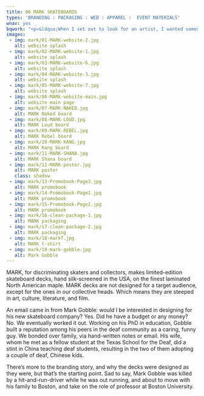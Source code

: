 ```yaml
---
title: 06 MARK SKATEBOARDS
types: 'BRANDING : PACKAGING : WEB : APPAREL :  EVENT MATERIALS'
wnav: yes
bqwork: "<p>&ldquo;When I set out to look for an artist, I wanted someone who would understand 100% what this skateboard company would mean. I wanted someone deeply insightful, respectful and appreciative of the world’s cultures. I wanted someone who would bring out the soul of the decks for riders and admirers. I did not want to hire artists who have created art for skateboards before; I wanted someone ‘outside’ the skating industry. I wanted this artist to be able to offer new perspectives of what a skateboard could be.</p><p>&nbsp;&nbsp;&nbsp;&nbsp; I recalled a cover story in the Austin Chronicle about a designer named Marc English, how the cover stood out.</p><p>&nbsp;&nbsp;&nbsp;&nbsp; Pictured was a man in a North African djellaba and head scarf, with several week’s beard. The article was “English as a 2nd Language”. As I’m deaf, and as an ASL (American Sign Language) user who considers English my second language, I could appreciate the article’s title. I knew I had to contact Marc.&rdquo;</p><footer><p>Mark Gobble, <em>president : MARK Skateboards</em></p></footer>"
images:
 - img: mark/01-MARK-website-2.jpg
   alt: website splash
 - img: mark/02-MARK-website-1.jpg
   alt: website splash
 - img: mark/03-MARK-website-6.jpg
   alt: website splash
 - img: mark/04-MARK-website-3.jpg
   alt: website splash
 - img: mark/05-MARK-website-7.jpg
   alt: website splash
 - img: mark/06-MARK-website-main.jpg
   alt: website main page
 - img: mark/07-MARK-NAKED.jpg
   alt: MARK Naked board
 - img: mark/08-MARK-LOUD.jpg
   alt: MARK Loud board
 - img: mark/09-MARK-REBEL.jpg
   alt: MARK Rebel board
 - img: mark/10-MARK-KANG.jpg
   alt: MARK Kang board
 - img: mark/11-MARK-SHANA.jpg
   alt: MARK Shana board
 - img: mark/12-MARK-poster.jpg
   alt: MARK poster
   class: shadow
 - img: mark/13-Promobook-Page3.jpg
   alt: MARK promobook
 - img: mark/14-Promobook-Page1.jpg
   alt: MARK promobook
 - img: mark/15-Promobook-Page2.jpg
   alt: MARK promobook
 - img: mark/16-clean-package-1.jpg
   alt: MARK packaging
 - img: mark/17-clean-package-2.jpg
   alt: MARK packaging
 - img: mark/18-markT.jpg
   alt: MARK t-shirt
 - img: mark/19-mark-gobble.jpg
   alt: Mark Gobble  
---
```


MARK, for discriminating skaters and collectors, makes limited-edition skateboard decks, hand silk-screened in the USA, on the finest laminated North American maple. MARK decks are not designed for a target audience, except for the ones in our collective heads. Which means they are steeped in art, culture, literature, and film.

An email came in from Mark Gobble: would I be interested in designing for his new skateboard company? Yes. Did he have a budget or any money? No. We eventually worked it out. Working on his PhD in education, Gobble built a reputation among his peers in the deaf community as a caring, funny guy. We bonded over family, via hand-written notes or email. His wife, whom he met as a fellow student at the Texas School for the Deaf, did a stint in China teaching deaf students, resulting in the two of them adopting a couple of deaf, Chinese kids.

There’s more to the branding story, and why the decks were designed as they were, but that’s the starting point. Sad to say, Mark Gobble was killed by a hit-and-run-driver while he was out running, and about to move with his family to Boston, and take on the role of professor at Boston University.
